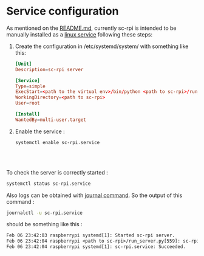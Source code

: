 # Service configuration

As mentioned on the [README.md](/README.md), currently sc-rpi is intended to be manually installed as a [linux service](https://www.liquidweb.com/kb/what-is-systemctl-an-in-depth-overview/#managing-services) following these steps:

1. Create the configuration in /etc/systemd/system/ with something like this:

    ```conf
    [Unit]
    Description=sc-rpi server

    [Service]
    Type=simple
    ExecStart=<path to the virtual env>/bin/python <path to sc-rpi>/run_server.py
    WorkingDirectory=<path to sc-rpi>
    User=root

    [Install]
    WantedBy=multi-user.target
    ```

2. Enable the service :

   ```bash
   systemctl enable sc-rpi.service
   ```

</br>
</br>

To check the server is correctly started :

```bash
systemctl status sc-rpi.service
```

Also logs can be obtained with [journal command](https://www.digitalocean.com/community/tutorials/how-to-use-journalctl-to-view-and-manipulate-systemd-logs). So the output of this command :

```bash
journalctl -u sc-rpi.service
```

should be something like this :

```txt
Feb 06 23:42:03 raspberrypi systemd[1]: Started sc-rpi server.
Feb 06 23:42:04 raspberrypi <path to sc-rpi>/run_server.py[559]: sc-rpi server ready to listen new connections.
Feb 06 23:42:04 raspberrypi systemd[1]: sc-rpi.service: Succeeded.
```
